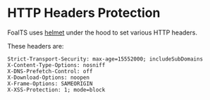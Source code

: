 # HTTP Headers Protection

FoalTS uses [helmet](https://helmetjs.github.io/) under the hood to set various HTTP headers.

These headers are:

```text
Strict-Transport-Security: max-age=15552000; includeSubDomains
X-Content-Type-Options: nosniff
X-DNS-Prefetch-Control: off
X-Download-Options: noopen
X-Frame-Options: SAMEORIGIN
X-XSS-Protection: 1; mode=block
```

